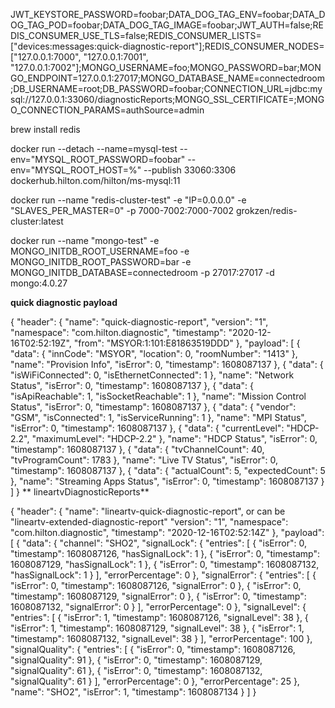 JWT_KEYSTORE_PASSWORD=foobar;DATA_DOG_TAG_ENV=foobar;DATA_DOG_TAG_POD=foobar;DATA_DOG_TAG_IMAGE=foobar;JWT_AUTH=false;REDIS_CONSUMER_USE_TLS=false;REDIS_CONSUMER_LISTS=["devices:messages:quick-diagnostic-report"];REDIS_CONSUMER_NODES=["127.0.0.1:7000", "127.0.0.1:7001", "127.0.0.1:7002"];MONGO_USERNAME=foo;MONGO_PASSWORD=bar;MONGO_ENDPOINT=127.0.0.1:27017;MONGO_DATABASE_NAME=connectedroom;DB_USERNAME=root;DB_PASSWORD=foobar;CONNECTION_URL=jdbc:mysql://127.0.0.1:33060/diagnosticReports;MONGO_SSL_CERTIFICATE=;MONGO_CONNECTION_PARAMS=authSource=admin

brew install redis

docker run --detach --name=mysql-test --env="MYSQL_ROOT_PASSWORD=foobar" --env="MYSQL_ROOT_HOST=%" --publish 33060:3306 dockerhub.hilton.com/hilton/ms-mysql:11

docker run --name "redis-cluster-test" -e "IP=0.0.0.0" -e "SLAVES_PER_MASTER=0" -p 7000-7002:7000-7002 grokzen/redis-cluster:latest

docker run --name "mongo-test" -e MONGO_INITDB_ROOT_USERNAME=foo -e MONGO_INITDB_ROOT_PASSWORD=bar -e MONGO_INITDB_DATABASE=connectedroom -p 27017:27017 -d mongo:4.0.27


**quick diagnostic payload**

{
  "header": {
    "name": "quick-diagnostic-report",
    "version": "1",
    "namespace": "com.hilton.diagnostic",
    "timestamp": "2020-12-16T02:52:19Z",
    "from": "MSYOR:1:101:E81863519DDD"
  },
  "payload": [
    {
      "data": {
        "innCode": "MSYOR",
        "location": 0,
        "roomNumber": "1413"
      },
      "name": "Provision Info",
      "isError": 0,
      "timestamp": 1608087137
    },
    {
      "data": {
        "isWiFiConnected": 0,
        "isEthernetConnected": 1
      },
      "name": "Network Status",
      "isError": 0,
      "timestamp": 1608087137
    },
    {
      "data": {
        "isApiReachable": 1,
        "isSocketReachable": 1
      },
      "name": "Mission Control Status",
      "isError": 0,
      "timestamp": 1608087137
    },
    {
      "data": {
        "vendor": "GSM",
        "isConnected": 1,
        "isServiceRunning": 1
      },
      "name": "MPI Status",
      "isError": 0,
      "timestamp": 1608087137
    },
    {
      "data": {
        "currentLevel": "HDCP-2.2",
        "maximumLevel": "HDCP-2.2"
      },
      "name": "HDCP Status",
      "isError": 0,
      "timestamp": 1608087137
    },
    {
      "data": {
        "tvChannelCount": 40,
        "tvProgramCount": 1783
      },
      "name": "Live TV Status",
      "isError": 0,
      "timestamp": 1608087137
    },
    {
      "data": {
        "actualCount": 5,
        "expectedCount": 5
      },
      "name": "Streaming Apps Status",
      "isError": 0,
      "timestamp": 1608087137
    }
  ]
}
**
lineartvDiagnosticReports**


{
  "header": {
    "name": "lineartv-quick-diagnostic-report", or can be "lineartv-extended-diagnostic-report"
    "version": "1",
    "namespace": "com.hilton.diagnostic",
    "timestamp": "2020-12-16T02:52:14Z"
  },
  "payload": [
    {
      "data": {
        "channel": "SHO2",
        "signalLock": {
          "entries": [
            {
              "isError": 0,
              "timestamp": 1608087126,
              "hasSignalLock": 1
            },
            {
              "isError": 0,
              "timestamp": 1608087129,
              "hasSignalLock": 1
            },
            {
              "isError": 0,
              "timestamp": 1608087132,
              "hasSignalLock": 1
            }
          ],
          "errorPercentage": 0
        },
        "signalError": {
          "entries": [
            {
              "isError": 0,
              "timestamp": 1608087126,
              "signalError": 0
            },
            {
              "isError": 0,
              "timestamp": 1608087129,
              "signalError": 0
            },
            {
              "isError": 0,
              "timestamp": 1608087132,
              "signalError": 0
            }
          ],
          "errorPercentage": 0
        },
        "signalLevel": {
          "entries": [
            {
              "isError": 1,
              "timestamp": 1608087126,
              "signalLevel": 38
            },
            {
              "isError": 1,
              "timestamp": 1608087129,
              "signalLevel": 38
            },
            {
              "isError": 1,
              "timestamp": 1608087132,
              "signalLevel": 38
            }
          ],
          "errorPercentage": 100
        },
        "signalQuality": {
          "entries": [
            {
              "isError": 0,
              "timestamp": 1608087126,
              "signalQuality": 91
            },
            {
              "isError": 0,
              "timestamp": 1608087129,
              "signalQuality": 61
            },
            {
              "isError": 0,
              "timestamp": 1608087132,
              "signalQuality": 61
            }
          ],
          "errorPercentage": 0
        },
        "errorPercentage": 25
      },
      "name": "SHO2",
      "isError": 1,
      "timestamp": 1608087134
    }
  ]
}



